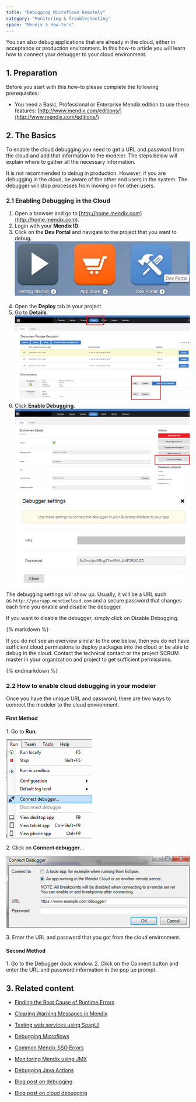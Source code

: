 ```yaml
---
title: "Debugging Microflows Remotely"
category: 'Monitoring & Troubleshooting'
space: "Mendix 5 How-to's"
---
```


You can also debug applications that are already in the cloud, either in acceptance or production environment. In this how-to article you will learn how to connect your debugger to your cloud environment. 

## 1\. Preparation

Before you start with this how-to please complete the following prerequisites:

*   You need a Basic, Professional or Enterprise Mendix edition to use these features: [http://www.mendix.com/editions/](http://www.mendix.com/editions/)

## 2\. The Basics

To enable the cloud debugging you need to get a URL and password from the cloud and add that information to the modeler. The steps below will explain where to gather all the necessary information. 

It is not recommended to debug in production. However, if you are debugging in the cloud, be aware of the other end users in the system. The debugger will stop processes from moving on for other users.

### 2.1 Enabling Debugging in the Cloud

1.  Open a browser and go to [http://home.mendix.com](http://home.mendix.com).
2.  Login with your **Mendix ID**.
3.  Click on the **Dev Portal** and navigate to the project that you want to debug.
    ![](attachments/8782780/10682377.png) 
4.  Open the **Deploy** tab in your project.
5.  Go to **Details**.
    ![](attachments/8782780/8946041.png)
6.  Click **Enable Debugging**.
    ![](attachments/8782780/8946042.png)![](attachments/8782780/8946043.png)

The debugging settings will show up. Usually, it will be a URL such as `http://yourapp.mendixcloud.com` and a secure password that changes each time you enable and disable the debugger.

If you want to disable the debugger, simply click on Disable Debugging.

<div class="alert alert-warning">{% markdown %}

If you do not see an overview similar to the one below, then you do not have sufficient cloud permissions to deploy packages into the cloud or be able to debug in the cloud. Contact the technical contact or the project SCRUM master in your organization and project to get sufficient permissions.

{% endmarkdown %}</div>

### 2.2 How to enable cloud debugging in your modeler

Once you have the unique URL and password, there are two ways to connect the modeler to the cloud environment. 

#### First Method

1\. Go to **Run.**

![](attachments/8782780/8946044.png)

2\. Click on **Connect debugger**...

![](attachments/8782780/8946045.png)

3\. Enter the URL and password that you got from the cloud environment.

#### Second Method

1\. Go to the Debugger dock window.
2\. Click on the Connect button and enter the URL and password information in the pop up prompt.

## 3\. Related content

*   [Finding the Root Cause of Runtime Errors](finding-the-root-cause-of-runtime-errors)
*   [Clearing Warning Messages in Mendix](clearing-warning-messages-in-mendix)
*   [Testing web services using SoapUI](testing-web-services-using-soapui)
*   [Debugging Microflows](debugging-microflows)
*   [Common Mendix SSO Errors](common-mendix-sso-errors)
*   [Monitoring Mendix using JMX](monitoring-mendix-using-jmx)
*   [Debugging Java Actions](debugging-java-actions)



*   [Blog post on debugging](http://www.mendix.com/tech-blog/the-ultimate-debugger/) 
*   [Blog post on cloud debugging](http://www.mendix.com/tech-blog/new-goodies-for-mendix-app-platform-users-mendix-business-modeler-4-3-release-today/)
